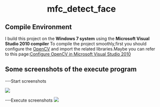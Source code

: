 # <center>mfc_detect_face</center>

## Compile Environment
I build this project on the **Windows 7 system** using the **Microsoft Visual Studio 2010 compiler**
To compile the project smoothly,first you should configure the [OpenCV](http://opencv.org) and import the related libraries.Maybe you can refer to this page:[Configure OpenCV in Microsoft Visual Studio 2010](http://blog.sina.com.cn/s/blog_a2a6dd380102v6t0.html)

## Some screenshots of the execute program
---Start screenshots

![](http://i.imgur.com/NVh8g0I.png)

---Execute screenshots
![](http://i.imgur.com/Jdozppe.jpg)



  
